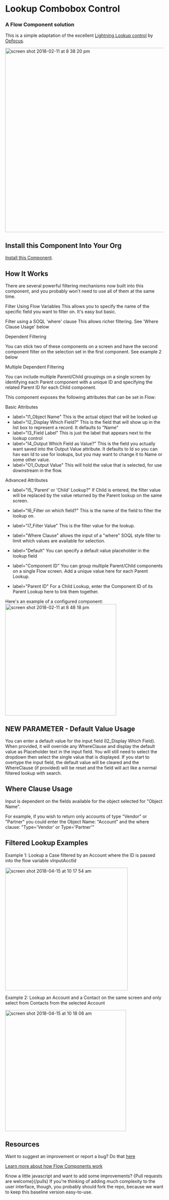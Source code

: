 # Lookup Combobox Control #

### A Flow Component solution  ###

This is a simple adaptation of the excellent [Lightning Lookup control](https://opfocus.com/lightning-lookup-input-field-2/) by [Opfocus](https://opfocus.com/).   

<img width="584" alt="screen shot 2018-02-11 at 8 38 20 pm" src="https://user-images.githubusercontent.com/3140883/36083801-c54a23ea-0f6b-11e8-8adf-10d2f35f131b.png">

## Install this Component Into Your Org ##

[Install this Component](https://sites.google.com/view/flowunofficial/flow-screen-components/lookup).



## How It Works ##

There are several powerful filtering mechanisms now built into this component, and you probably won't need to use all of them at the same time.

Filter Using Flow Variables
This allows you to specify the name of the specific field you want to filter on. It's easy but basic.

Filter using a SOQL 'where' clause
This allows richer filtering. See 'Where Clause Usage' below

Dependent Filtering

You can stick two of these components on a screen and have the second component filter on the selection set in the first component. See example 2 
below

Multiple Dependent Filtering

You can include multiple Parent/Child groupings on a single screen by identifying each Parent component with a unique ID and specifying the related Parent ID for each Child component.

This component exposes the following attributes that can be set in Flow:

Basic Attributes
- label="I1_Object Name" This is the actual object that will be looked up
- label="I2_Display Which Field?" This is the field that will show up in the list box to represent a record. It defaults to "Name"
- label="I3_Field Label"  This is just the label that appears next to the lookup control
- label="I4_Output Which Field as Value?" This is the field you actually want saved into the Output Value attribute. It defaults to Id so you can hav ean Id to use for lookups, but you may want to change it to Name or some other value.
- label="O1_Output Value" This will hold the value that is selected, for use downstream in the flow.

Advanced Attributes

- label="I5_'Parent' or 'Child' Lookup?" If Child is entered, the filter value will be replaced by the value returned by the Parent lookup on the same screen. 

- label="I6_Filter on which field?" This is the name of the field to filter the lookup on.

- label="I7_Filter Value" This is the filter value for the lookup.

- label="Where Clause" allows the input of a "where" SOQL style filter to limit which values are available for selection.

- label="Default" You can specify a default value placeholder in the lookup field

- label="Component ID"  You can group multiple Parent/Child components on a single Flow screen.  Add a unique value here for each Parent Lookup.

- label="Parent ID"  For a Child Lookup, enter the Component ID of its Parent Lookup here to link them together.

Here's an example of a configured component:
<img width="353" alt="screen shot 2018-02-11 at 8 48 18 pm" src="https://user-images.githubusercontent.com/3140883/36083917-ed8c32ca-0f6c-11e8-956d-82c674a92495.png">

## NEW PARAMETER - Default Value Usage ##

You can enter a default value for the input field (I2_Display Which Field).  When provided, it will override any WhereClause and display the default value as Placeholder text in the input field.  You will still need to select the dropdown then select the single value that is displayed. If you start to overtype the input field, the default value will be cleared and the WhereClause (if provided) will be reset and the field will act like a normal filtered lookup with search.

## Where Clause Usage ##
Input is dependent on the fields available for the object selected for "Object Name".

For example, if you wish to return only accounts of type "Vendor" or "Partner" you could enter the Object Name: "Account" and the where clause: "Type='Vendor' or Type='Partner'"


## Filtered Lookup Examples ##

Example 1: Lookup a Case filtered by an Account where the ID is passed into the flow variable vInputAcctId

<img width="389" alt="screen shot 2018-04-15 at 10 17 54 am" src="https://user-images.githubusercontent.com/3140883/38781178-5b03fd42-4096-11e8-83c0-209ff8714cc5.png">

Example 2: Lookup an Account and a Contact on the same screen and only select from Contacts from the selected Account

<img width="384" alt="screen shot 2018-04-15 at 10 18 06 am" src="https://user-images.githubusercontent.com/3140883/38781180-5c2e98b2-4096-11e8-9275-99cefdfc53c6.png">    

## Resources ##

Want to suggest an improvement or report a bug? Do that [here](/issues)

[Learn more about how Flow Components work](/README.md)

Know a little javascript and want to add some improvements? {Pull requests are welcome}(/pulls) If you're thinking of adding much complexity to the user interface, though, you probably should fork the repo, because we want to keep this baseline version easy-to-use.







